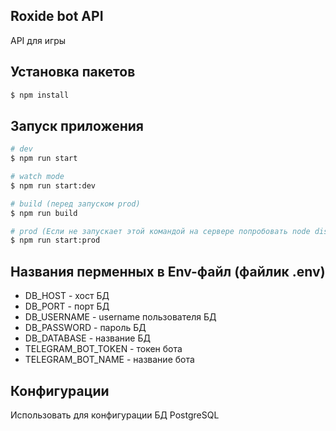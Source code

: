 ## Roxide bot API

API для игры

## Установка пакетов

```bash
$ npm install
```

## Запуск приложения

```bash
# dev
$ npm run start

# watch mode
$ npm run start:dev

# build (перед запуском prod)
$ npm run build

# prod (Если не запускает этой командой на сервере попробовать node dist/src/main.js)
$ npm run start:prod
```

## Названия перменных в Env-файл (файлик .env)
- DB_HOST - хост БД
- DB_PORT - порт БД
- DB_USERNAME - username пользователя БД
- DB_PASSWORD - пароль БД
- DB_DATABASE - название БД
- TELEGRAM_BOT_TOKEN - токен бота
- TELEGRAM_BOT_NAME - название бота

## Конфигурации
Использовать для конфигурации БД PostgreSQL
